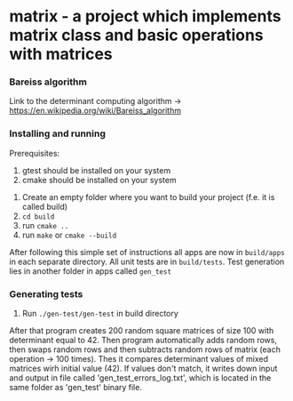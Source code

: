# matrix - a project which implements matrix class and basic operations with matrices

### Bareiss algorithm
Link to the determinant computing algorithm -> https://en.wikipedia.org/wiki/Bareiss_algorithm

### Installing and running

Prerequisites:
1) gtest should be installed on your system
2) cmake should be installed on your system

1. Create an empty folder where you want to build your project (f.e. it is called build)
2. `cd build`
3. run `cmake .. `
4. run `make` or `cmake --build`

After following this simple set of instructions all apps are now in `build/apps` in each separate directory. All unit tests are in `build/tests`. Test generation lies in another folder in apps called `gen_test` 

### Generating tests

1. Run `./gen-test/gen-test` in build directory

After that program creates 200 random square matrices of size 100 with determinant equal to 42. Then program automatically adds random rows, then swaps random rows and then subtracts random rows of matrix (each operation -> 100 times). Thes it compares determinant values of mixed matrices wirh initial value (42). If values don't match, it writes down input and output in file called 'gen_test_errors_log.txt', which is located in the same folder as 'gen_test' binary file.